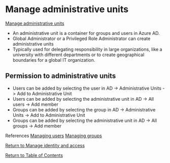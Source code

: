 # Manage administrative units

[Manage administrative units](https://docs.microsoft.com/en-us/azure/active-directory/roles/administrative-units)

* An administrative unit is a container for groups and users in Azure AD.
* Global Administrator or a Privileged Role Administrator can create administrative units
* Typically used for delegating responsibility in large organizations, like a university with different departments or to create geographical boundaries for a global IT organization.

## Permission to administrative units

* Users can be added by selecting the user in AD -> Administrative Units -> Add to Administrative Unit
* Users can be added by selecting the administrative unit in AD -> All users -> Add member
* Groups can be added by selecting the group in AD -> Administrative Units -> Add to Administrative Unit
* Groups can be added by selecting the administrative unit in AD -> All groups -> Add member


References
[Managing users](https://docs.microsoft.com/en-us/azure/active-directory/roles/admin-units-add-manage-users)
[Managing groups](https://docs.microsoft.com/en-us/azure/active-directory/roles/admin-units-add-manage-groups)


[Return to Manage identity and access](README.md)

[Return to Table of Contents](../README.md)